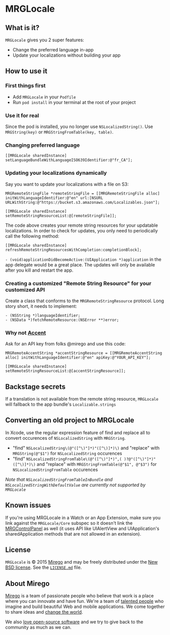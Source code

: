 # MRGLocale

## What is it?

`MRGLocale` gives you 2 super features:

- Change the preferred language in-app
- Update your localizations without building your app

## How to use it

### First things first

- Add `MRGLocale` in your `Podfile`
- Run `pod install` in your terminal at the root of your project

### Use it for real

Since the pod is installed, you no longer use `NSLocalizedString()`. Use `MRGString(key)` or `MRGStringFromTable(key, table)`.

### Changing preferred language

```objc
[[MRGLocale sharedInstance] setLanguageBundleWithLanguageISO639Identifier:@"fr_CA"];
```

### Updating your localizations dynamically

Say you want to update your localizations with a file on S3:

```objc
MRGRemoteStringFile *remoteStringFile = [[MRGRemoteStringFile alloc] initWithLanguageIdentifier:@"en" url:[NSURL URLWithString:@"https://bucket.s3.amazonaws.com/Localizables.json"];

[[MRGLocale sharedInstance] setRemoteStringResourceList:@[remoteStringFile]];
```

The code above creates your remote string resources for your updatable localizations. In order to check for updates, you only need to periodically call the following method:
```objc
[[MRGLocale sharedInstance] refreshRemoteStringResourcesWithCompletion:completionBlock];
```
`- (void)applicationDidBecomeActive:(UIApplication *)application` in the app delegate would be a great place. The updates will only be available after you kill and restart the app.

### Creating a customized "Remote String Resource" for your customized API

Create a class that conforms to the `MRGRemoteStringResource` protocol. Long story short, it needs to implement:
```objc
- (NSString *)languageIdentifier;
- (NSData *)fetchRemoteResource:(NSError **)error;
```

### Why not [Accent](https://github.com/mirego/Accent-Web)

Ask for an API key from folks @mirego and use this code:

```objc
MRGRemoteAccentString *accentStringResource = [[MRGRemoteAccentString alloc] initWithLanguageIdentifier:@"en" apiKey:@"YOUR_API_KEY"];

[[MRGLocale sharedInstance] setRemoteStringResourceList:@[accentStringResource]];
```

## Backstage secrets

If a translation is not available from the remote string resource, `MRGLocale` will fallback to the app bundle's `Localizable.strings`

## Converting an old project to MRGLocale
In Xcode, use the regular expression feature of find and replace all to convert occurences of `NSLocalizedString` with `MRGString`.

- "find" `NSLocalizedString\(@"([^\)"]*)"([^\)]*)\)` and "replace" with `MRGString(@"$1")` for `NSLocalizedString` occurences
- "find" `NSLocalizedStringFromTable\(@"([^\)"]*)",( )?@"([^\)"]*)"([^\)]*)\)` and "replace" with `MRGStringFromTable(@"$1", @"$3")` for `NSLocalizedStringFromTable` occurences

*Note that `NSLocalizedStringFromTableInBundle` and `NSLocalizedStringWithDefaultValue` are currently not supported by `MRGLocale`*

## Known issues

If you're using MRGLocale in a Watch or an App Extension, make sure you link against the `MRGLocale/Core` subspec so it doesn't link the [MRGControlPanel](https://github.com/mirego/MRGControlPanel) as well (it uses API like UIAlertView and UIApplication's sharedApplication methods that are not allowed in an extension).

## License

`MRGLocale` is © 2015 [Mirego](http://www.mirego.com) and may be freely distributed under the [New BSD license](http://opensource.org/licenses/BSD-3-Clause).  See the [`LICENSE.md`](https://github.com/mirego/MRGLocale/blob/master/LICENSE.md) file.

## About Mirego

[Mirego](http://mirego.com) is a team of passionate people who believe that work is a place where you can innovate and have fun. We're a team of [talented people](http://life.mirego.com) who imagine and build beautiful Web and mobile applications. We come together to share ideas and [change the world](http://mirego.org).

We also [love open-source software](http://open.mirego.com) and we try to give back to the community as much as we can.
